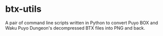 # btx-utils
A pair of command line scripts written in Python to convert Puyo BOX and Waku Puyo Dungeon's decompressed BTX files into PNG and back.

